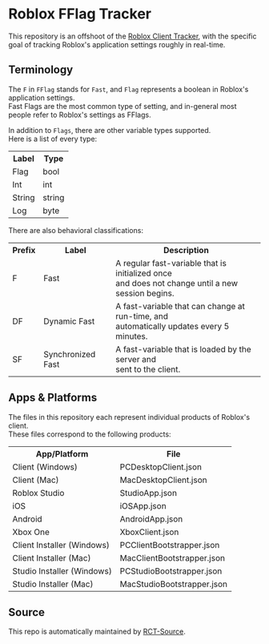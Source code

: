 # Roblox FFlag Tracker

This repository is an offshoot of the [Roblox Client Tracker](https://github.com/CloneTrooper1019/Roblox-Client-Tracker), with the specific goal of tracking Roblox's application settings roughly in real-time.

## Terminology

The `F` in `FFlag` stands for `Fast`, and `Flag` represents a boolean in Roblox's application settings.<br/>Fast Flags are the most common type of setting, and in-general most people refer to Roblox's settings as FFlags.

In addition to `Flags`, there are other variable types supported.<br/>
Here is a list of every type:

<table>
	<tr>
		<th>Label</th>
		<th>Type</th>
	</tr>
	<tr>
		<td>Flag</td>
		<td>bool</td>
	</tr>
	<tr>
		<td>Int</td>
		<td>int</td>
	</tr>
	<tr>
		<td>String</td>
		<td>string</td>
	</tr>
	<tr>
		<td>Log</td>
		<td>byte</td>
	</tr>
</table>

There are also behavioral classifications:

<table>
	<tr>
		<th>Prefix</th>
		<th>Label</th>
		<th>Description</th>
	</tr>
	<tr>
		<td>F</td>
		<td>Fast</td>
		<td>A regular fast-variable that is initialized once<br/>and does not change until a new session begins.</td>
	</tr>
	<tr>
		<td>DF</td>
		<td>Dynamic Fast</td>
		<td>A fast-variable that can change at run-time, and<br/>automatically updates every 5 minutes.</td>
	</tr>
	<tr>
		<td>SF</td>
		<td>Synchronized Fast</span></td>
		<td>A fast-variable that is loaded by the server and<br/>sent to the client.</td>
	</tr>
</table>

## Apps & Platforms

The files in this repository each represent individual products of Roblox's client.<br/>These files correspond to the following products:

<table>
	<tr>
		<th>App/Platform</th>
		<th>File</th>
	</tr>
	<tr>
		<td>Client (Windows)</td>
		<td>PCDesktopClient.json</td>
	</tr>
	<tr>
		<td>Client (Mac)</td>
		<td>MacDesktopClient.json</td>
	</tr>
	<tr>
		<td>Roblox Studio</td>
		<td>StudioApp.json</td>
	</tr>
	<tr>
		<td>iOS</td>
		<td>iOSApp.json</td>
	</tr>
	<tr>
		<td>Android</td>
		<td>AndroidApp.json</td>
	</tr>
	<tr>
		<td>Xbox One</td>
		<td>XboxClient.json</td>
	</tr>
	<tr>
		<td>Client Installer (Windows)</td>
		<td>PCClientBootstrapper.json</td>
	</tr>
	<tr>
		<td>Client Installer (Mac)</td>
		<td>MacClientBootstrapper.json</td>
	</tr>
	<tr>
		<td>Studio Installer (Windows)</td>
		<td>PCStudioBootstrapper.json</td>
	</tr>
	<tr>
		<td>Studio Installer (Mac)</td>
		<td>MacStudioBootstrapper.json</td>
	</tr>
</table>

## Source

This repo is automatically maintained by [RCT-Source](https://github.com/MaximumADHD/RCT-Source).
